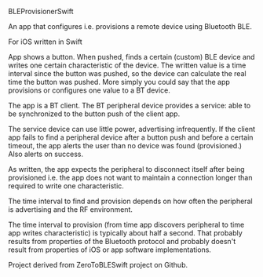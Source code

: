 BLEProvisionerSwift


An app that configures i.e. provisions a remote device using Bluetooth BLE.

For iOS written in Swift

App shows a button.  When pushed, finds a certain (custom) BLE device and writes one certain characteristic of the device.  The written value is a time interval since the button was pushed, so the device can calculate the real time the button was pushed.  More simply you could say that the app provisions or configures one value to a BT device.

The app is a BT client.  The BT peripheral device provides a service: able to be synchronized to the button push of the client app.

The service device can use little power, advertising infrequently.  If the client app fails to find a peripheral device after a button push and before a certain timeout, the app alerts the user than no device was found (provisioned.)  Also alerts on success.

As written, the app expects the peripheral to disconnect itself after being provisioned i.e. the app does not want to maintain a connection longer than required to write one characteristic.

The time interval to find and provision depends on how often the peripheral is advertising and the RF environment.

The time interval to provision (from time app discovers peripheral to time app writes characteristic) is typically about half a second.  That probably results from properties of the Bluetooth protocol and probably doesn't result from properties of iOS or app software implementations.

Project derived from ZeroToBLESwift project on Github.
